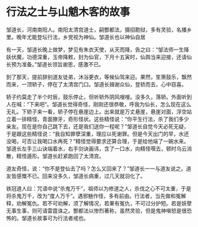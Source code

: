 # 行法之士与山魈木客的故事

邹道长，河南南阳人。南阳太清宫道士，嗣酆都法，摄招勘狱，多有灵验，名播乡里。晚年尤能登坛行法，乡党视为神仙。邹道长也以神仙自居

有一天，邹道长晚上做梦，梦见有朱衣天使，从天而降，告之曰：“邹法师一生降妖伏魔，功德深重，玉帝降敕，封为仙官，下月十五寅时，仙舆当来迎接，还请仙长预为准备。”邹道长领旨谢恩，感激不已。

到了那天，提前辞别道友徒弟，沐浴更衣，等候仙驾来迎。果然，笙箫鼓乐，飘然而来，一顶轿子，停在了太清宫门口。邹道长揖谢众仙，登轿而去，心中窃喜。

轿子约莫走了半个时辰，鼓乐停止，但听轿外阴风嗖嗖。没多久，落轿。外面听到人在喊：“下来吧”。邹道长觉得奇怪，刚刚还很恭敬，呼我为仙长，怎么现在这么无礼。下轿子来一看，轿子停在悬崖边上。出来就是万丈悬崖，悬崖对面，浮空站立着一排精怪，青面獠牙，奇形怪状。这些精怪说：“你平生行法，杀了我们多少亲友。现在是你自己跳下去，还是我们送你一程呢？”邹道长自觉今天必死无疑，于是跟这些精怪说：“我自知罪孽深重，理应以死谢罪。但是今天出门的早，水还没喝，可否让我喝口水再死？”精怪觉得要求还算合理，于是给他端了一碗水来。邹道长左手三山诀端着水，右手剑诀画讳，含了一口水，向精怪噀去，顿时乌云消散，精怪遁形。邹道长赶紧跑回了太清宫。

道友奇怪，说：“你不是登仙去了吗？怎么又回来了？”邹道长一一与道友说之。道友皆感慨不已。回来没多久，邹道长病重，过几天就羽化了。

铁冠道人曰：咒语中说“杀鬼万千”，祖师以为修道之人，杀伐之心不可太重，于是将杀鬼万千，改为“度人万千”。遇邪魅作怪，多有前由。行法者，当先做和冤解释，劝解冤仇。若不可劝解，须了解情况，若果有冤仇，不可过分护短。若是妖孽无事生事，则可请雷霆诛之。酆都法以惨烈著称，虽然灵验，但是鬼神嗔怒是很恐怖的。邹道长故事可为行法者戒也。
